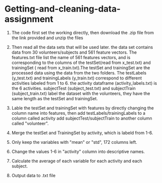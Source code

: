 # Getting-and-cleaning-data-assignment
 1. The code first set the working directly, then download the .zip file from the link provided and unzip the files
 
 2. Then read all the data sets that will be used later. the data set contains data from 30 volunteers/subjects and 561 feature vectors. The features.txt file list the name of 561 features vectors, and is corresponding to the columns of the testSet(read from x_test.txt) and trainingSet ( read from x_train.txt).The testSet and trainingSet are the processed data using the data from the two folders. The testLabels (y_test.txt) and trainingLabels (y_train.txt) correspond to different activities labeled from 1 to 6. the activity dataframe (activity_labels.txt) is the 6 activities. subjectTest (subject_test.txt) and subjectTrain (subject_train.txt) label the dataset with the volunteers, they have the same length as the testSet and trainingSet.
 
 3. Lable the testSet and trainingSet with features by directly changing the column name into features, then add testLabels/trainingLabels to a column called activity add subjectTest/subjectTrain to another column called "volunteer".
 
 4. Merge the testSet and TrainingSet by activity, which is labeld from 1-6.
 
 5. Only keep the variables with "mean" or "std", 172 columns left.
 
 6. Change the values 1-6 in "activity" column into descriptive names. 
 
 7. Calculate the average of each variable for each activity and each subject.
 
 8. Output data to .txt file
